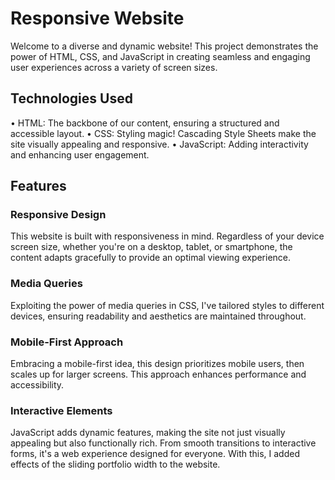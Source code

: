 # Responsive Website
Welcome to a diverse and dynamic website!
This project demonstrates the power of HTML, CSS, and JavaScript in creating  seamless and engaging user experiences across a variety of screen sizes.
## Technologies Used
•	HTML: The backbone of our content, ensuring a structured and accessible layout.
•	CSS: Styling magic! Cascading Style Sheets make the site visually appealing and responsive.
•	JavaScript: Adding interactivity and enhancing user engagement.
## Features
### Responsive Design
This website is built with responsiveness in mind. Regardless of your device screen size, whether you're on a desktop, tablet, or smartphone, the content adapts gracefully to provide an optimal viewing experience.
### Media Queries
Exploiting the power of media queries in CSS, I've tailored styles to different devices, ensuring readability and aesthetics are maintained throughout.
### Mobile-First Approach
Embracing a mobile-first idea, this design prioritizes mobile users, then scales up for larger screens. This approach enhances performance and accessibility.
### Interactive Elements
JavaScript adds dynamic features, making the site not just visually appealing but also functionally rich. From smooth transitions to interactive forms, it's a web experience designed for everyone. With this, I added effects of the sliding portfolio width to the website.
